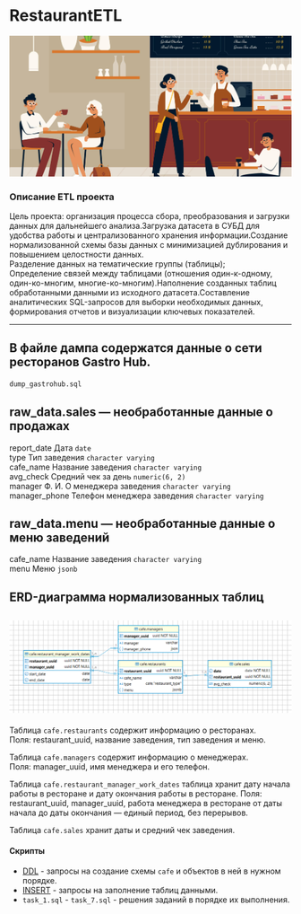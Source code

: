 # RestaurantETL
![Gastro Hub](png/hub.png)
### **Описание ETL проекта**
Цель проекта: организация процесса сбора, преобразования и загрузки данных для дальнейшего анализа.Загрузка датасета в СУБД для удобства работы и централизованного хранения информации.Создание нормализованной схемы базы данных с минимизацией дублирования и повышением целостности данных.  
Разделение данных на тематические группы (таблицы);  
Определение связей между таблицами (отношения один-к-одному, один-ко-многим, многие-ко-многим).Наполнение созданных таблиц обработанными данными из исходного датасета.Составление аналитических SQL-запросов для выборки необходимых данных, формирования отчетов и визуализации ключевых показателей.

---

**В файле дампа содержатся данные о сети ресторанов Gastro Hub.**
--
~~~bash
dump_gastrohub.sql
~~~
raw_data.sales — необработанные данные о продажах
--
report_date Дата `date`  
type Тип заведения `character varying`  
cafe_name	Название заведения `character varying`  
avg_check	Средний чек за день `numeric(6, 2)`  
manager	Ф. И. О менеджера заведения `character varying`  
manager_phone	Телефон менеджера заведения `character varying`   

**raw_data.menu — необработанные данные о меню заведений**  
--
cafe_name	Название заведения  `character varying`  
menu	Меню  `jsonb`

**ERD-диаграмма нормализованных таблиц**
--
![ERD](png/erd.png)
--
Таблица `cafe.restaurants` содержит информацию о ресторанах.  
Поля: restaurant_uuid, название заведения, тип заведения и меню.

Таблица `cafe.managers` содержит информацию о менеджерах.  
Поля: manager_uuid, имя менеджера и его телефон.

Таблица `cafe.restaurant_manager_work_dates` таблица хранит дату начала работы в ресторане и дату окончания работы в ресторане.
Поля: restaurant_uuid, manager_uuid, работа менеджера в ресторане от даты начала до даты окончания — единый период, без перерывов.

Таблица `cafe.sales` хранит даты и средний чек заведения.

#### Скрипты
- [DDL](DDL.sql) - запросы на создание схемы `cafe` и объектов в ней в нужном порядке.
- [INSERT](INSERT.sql) - запросы на заполнение таблиц данными.
- `task_1.sql` - `task_7.sql` - решения заданий в порядке их выполнения.




